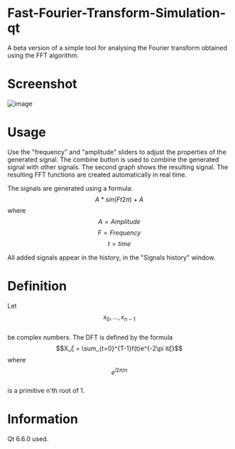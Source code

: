 # Fast-Fourier-Transform-Simulation-qt
A beta version of a simple tool for analysing the Fourier transform obtained using the FFT algorithm.

# Screenshot
![image](https://github.com/lukasz-kkk/Fast-Fourier-Transform-Simulation-qt/assets/84326531/cbde3047-2377-4adb-abfd-2c7f81a77e12)

# Usage
Use the "frequency" and "amplitude" sliders to adjust the properties of the generated signal. The combine button is used to combine the generated signal with other signals. The second graph shows the resulting signal.
The resulting FFT functions are created automatically in real time.

The signals are generated using a formula:
$$A * sin(Ft2\pi)+A$$
where
$$A=Amplitude$$
$$F=Frequency$$
$$t=time$$

All added signals appear in the history, in the "Signals history" window.

# Definition
Let 
$$x_0, ... ,x_{n-1}$$  
be complex numbers. The DFT is defined by the formula
$$X_𝜉 = \sum_{t=0}^{T-1}f(t)e^{-2\pi it𝜉}$$
where 
$$e^{i2\pi /n}$$  
is a primitive n'th root of 1.

# Information
Qt 6.6.0 used.
